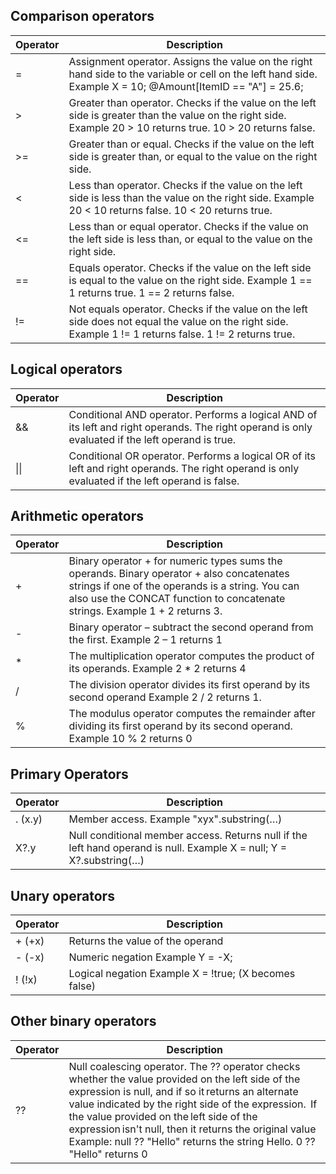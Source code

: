## Comparison operators

| Operator  | Description                                                                                                                                                         |
| --------- | ------------------------------------------------------------------------------------------------------------------------------------------------------------------- |
| =         | Assignment operator. Assigns the value on the right hand side to the variable or cell on the left hand side.  Example  X = 10;  \@Amount[ItemID == "A"] = 25.6;     |
| \>        | Greater than operator. Checks if the value on the left side is greater than the value on the right side.  Example  20 \> 10 returns true.  10 \> 20 returns false.  |
| \>=       | Greater than or equal. Checks if the value on the left side is greater than, or equal to the value on the right side.                                               |
| \<        | Less than operator. Checks if the value on the left side is less than the value on the right side.  Example  20 \< 10 returns false.  10 \< 20 returns true.        |
| \<=       | Less than or equal operator. Checks if the value on the left side is less than, or equal to the value on the right side.                                            |
| ==        | Equals operator. Checks if the value on the left side is equal to the value on the right side.  Example  1 == 1 returns true.  1 == 2 returns false.                |
| !=        | Not equals operator. Checks if the value on the left side does not equal the value on the right side.  Example  1 != 1 returns false.  1 != 2 returns true.         |

## Logical operators

| Operator  | Description                                                                                                                                          |
| --------- | ---------------------------------------------------------------------------------------------------------------------------------------------------- |
| &&        | Conditional AND operator. Performs a logical AND of its left and right operands.  The right operand is only evaluated if the left operand is true.   |
| \|\|      | Conditional OR operator. Performs a logical OR of its left and right operands.  The right operand is only evaluated if the left operand is false.    |

## Arithmetic operators

| Operator  | Description                                                                                                                                                                                                                      |
| --------- | -------------------------------------------------------------------------------------------------------------------------------------------------------------------------------------------------------------------------------- |
| \+        | Binary operator + for numeric types sums the operands.  Binary operator + also concatenates strings if one of the operands is a string. You can also use the CONCAT function to concatenate strings.  Example  1 + 2 returns 3.  |
| \-        | Binary operator – subtract the second operand from the first.  Example  2 – 1 returns 1                                                                                                                                          |
| \*        | The multiplication operator computes the product of its operands.  Example  2 \* 2 returns 4                                                                                                                                     |
| /         | The division operator divides its first operand by its second operand  Example  2 / 2 returns 1.                                                                                                                                 |
| %         | The modulus operator computes the remainder after dividing its first operand by its second operand.  Example  10 % 2 returns 0  

## Primary Operators

| Operator  | Description                                                                                                              |
| --------- | ------------------------------------------------------------------------------------------------------------------------ |
| . (x.y)   | Member access.  Example  "xyx".substring(…)                                                                              |
| X?.y      | Null conditional member access. Returns null if the left hand operand is null.  Example  X = null;  Y = X?.substring(…)  |

## Unary operators

| Operator  | Description                                              |
| --------- | -------------------------------------------------------- |
| \+ (+x)   | Returns the value of the operand                         |
| \- (-x)   | Numeric negation  Example  Y = -X;                       |
| ! (!x)    | Logical negation  Example  X = !true; (X becomes false)  |


## Other binary operators

| Operator  | Description                                                                                                                                                                                                                                                                                                                                                                                          |
| --------- | ---------------------------------------------------------------------------------------------------------------------------------------------------------------------------------------------------------------------------------------------------------------------------------------------------------------------------------------------------------------------------------------------------- |
| ??        | Null coalescing operator.  The ?? operator checks whether the value provided on the left side of the expression is null, and if so it returns an alternate value indicated by the right side of the expression.  If the value provided on the left side of the expression isn't null, then it returns the original value  Example:  null ?? "Hello" returns the string Hello.  0 ?? "Hello" returns 0  |
